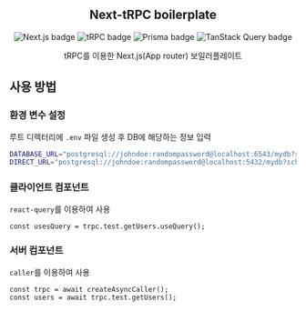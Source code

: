 <div align="center">
  <h2>Next-tRPC boilerplate</h2></hr>
  <p align="center">
    <img src="https://img.shields.io/badge/Next.js-000000?style=flat-square&logo=nextdotjs&logoColor=white" alt="Next.js badge">
    <img src="https://img.shields.io/badge/-tRPC-2596BE?style=flat&logo=trpc&logoColor=white" alt="tRPC badge">
    <img src="https://img.shields.io/badge/Prisma-2D3748?style=flat-square&logo=prisma&logoColor=white" alt="Prisma badge">
    <img src="https://img.shields.io/badge/TanStack_Query-FF4154?style=flat-square&logo=reactquery&logoColor=white" alt="TanStack Query badge">
  </p>
  <p>tRPC를 이용한 Next.js(App router) 보일러플레이트</p>
</div>

## 사용 방법

### 환경 변수 설정

루트 디렉터리에 `.env` 파일 생성 후 DB에 해당하는 정보 입력

```bash
DATABASE_URL="postgresql://johndoe:randompassword@localhost:6543/mydb?schema=public?pgbouncer=true"
DIRECT_URL="postgresql://johndoe:randompassword@localhost:5432/mydb?schema=public"
```

### 클라이언트 컴포넌트

`react-query`를 이용하여 사용

```tsx
const usesQuery = trpc.test.getUsers.useQuery();
```

### 서버 컴포넌트

`caller`를 이용하여 사용

```tsx
const trpc = await createAsyncCaller();
const users = await trpc.test.getUsers();
```
